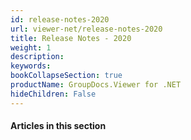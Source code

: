 ```yaml
---
id: release-notes-2020
url: viewer-net/release-notes-2020
title: Release Notes - 2020
weight: 1
description: 
keywords: 
bookCollapseSection: true
productName: GroupDocs.Viewer for .NET
hideChildren: False
---
```

#### Articles in this section
